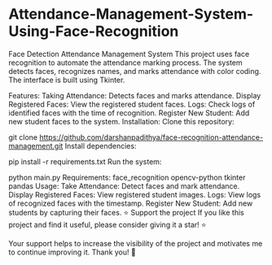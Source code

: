 # Attendance-Management-System-Using-Face-Recognition
Face Detection Attendance Management System
This project uses face recognition to automate the attendance marking process. The system detects faces, recognizes names, and marks attendance with color coding. The interface is built using Tkinter.

Features:
Taking Attendance: Detects faces and marks attendance.
Display Registered Faces: View the registered student faces.
Logs: Check logs of identified faces with the time of recognition.
Register New Student: Add new student faces to the system.
Installation:
Clone this repository:

git clone https://github.com/darshanpadithya/face-recognition-attendance-management.git
Install dependencies:

pip install -r requirements.txt
Run the system:

python main.py
Requirements:
face_recognition
opencv-python
tkinter
pandas
Usage:
Take Attendance: Detect faces and mark attendance.
Display Registered Faces: View registered student images.
Logs: View logs of recognized faces with the timestamp.
Register New Student: Add new students by capturing their faces.
⭐️ Support the project
If you like this project and find it useful, please consider giving it a star! ⭐️

Your support helps to increase the visibility of the project and motivates me to continue improving it. Thank you! 🙏
